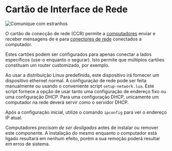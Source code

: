 # Cartão de Interface de Rede
![Comunique com estranhos](item:oc2:network_interface_card)

O cartão de conecção de rede (CCR) permite a [computadores](../block/computer.md) enviar e receber mensagens de e para [conectores de rede](../block/network_connector.md) conectados a computador.

Estes cartões podem ser configurados para apenas conectar a lados específicos (use-o enquanto o segurar). Isto permite que múltiplos cartões constituam um router customizado, por exemplo.

Ao usar a distribuição Linux predefinida, este dispositivo irá fornecer um dispositivo ethernet normal. A configuração de rede pode ser feita manualmente ou usando o conveniente script `setup-network.lua`. Este script fornece a opção de usar tanto uma configuração de endereço fixo ou uma configuração DHCP. Para uma configuração DHCP, unicamente um computador na rede deverá servir como o servidor DHCP.

Após a configuração inicial, utilize o comando `ipconfig` para ver o endereço IP atual.

Computadores *precisam de ser desligados* antes de instalar ou remover este componente. A instalação do mesmo enquanto o computador está ligado resultará em nenhum efeito, porém a sua remoção poderá resultar em erros de sistema.
